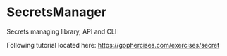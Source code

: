 # SecretsManager
Secrets managing library, API and CLI

Following tutorial located here: https://gophercises.com/exercises/secret
